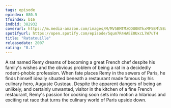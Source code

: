 ```yaml
---
tags: episode
epindex: 080.5
tfoindex: b16
imdbid: 382932
coverurl: https://m.media-amazon.com/images/M/MV5BMTMzODU0NTkxMF5BMl5BanBnXkFtZTcwMjQ4MzMzMw@@._V1_SY300_CR0,0,202,300_.jpg
spotifyurl: https://open.spotify.com/episode/5qum7R44AEE0UxcL7W7uTH
title: "Ratatouille"
releasedate: 2007
rating: "8.1"
---
```


A rat named Remy dreams of becoming a great French chef despite his family's wishes and the obvious problem of being a rat in a decidedly rodent-phobic profession. When fate places Remy in the sewers of Paris, he finds himself ideally situated beneath a restaurant made famous by his culinary hero, Auguste Gusteau. Despite the apparent dangers of being an unlikely, and certainly unwanted, visitor in the kitchen of a fine French restaurant, Remy's passion for cooking soon sets into motion a hilarious and exciting rat race that turns the culinary world of Paris upside down.